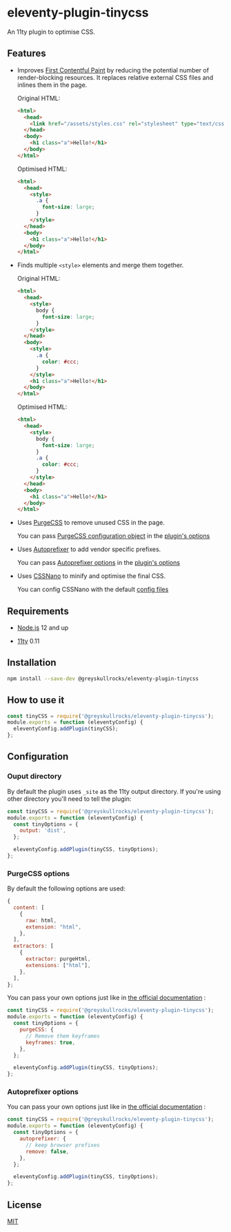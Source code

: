 # eleventy-plugin-tinycss

An 11ty plugin to optimise CSS.

## Features

- Improves [First Contentful Paint](https://web.dev/first-contentful-paint/) by reducing the potential number of render-blocking resources. It replaces relative external CSS files and inlines them in the page.

  Original HTML:

  ```html
  <html>
    <head>
      <link href="/assets/styles.css" rel="stylesheet" type="text/css" />
    </head>
    <body>
      <h1 class="a">Hello!</h1>
    </body>
  </html>
  ```

  Optimised HTML:

  ```html
  <html>
    <head>
      <style>
        .a {
          font-size: large;
        }
      </style>
    </head>
    <body>
      <h1 class="a">Hello!</h1>
    </body>
  </html>
  ```

- Finds multiple `<style>` elements and merge them together.

  Original HTML:

  ```html
  <html>
    <head>
      <style>
        body {
          font-size: large;
        }
      </style>
    </head>
    <body>
      <style>
        .a {
          color: #ccc;
        }
      </style>
      <h1 class="a">Hello!</h1>
    </body>
  </html>
  ```

  Optimised HTML:

  ```html
  <html>
    <head>
      <style>
        body {
          font-size: large;
        }
        .a {
          color: #ccc;
        }
      </style>
    </head>
    <body>
      <h1 class="a">Hello!</h1>
    </body>
  </html>
  ```

- Uses [PurgeCSS](https://purgecss.com/) to remove unused CSS in the page.

  You can pass [PurgeCSS configuration object](https://purgecss.com/plugins/postcss.html#options) in the [plugin's options](./Configuration)

- Uses [Autoprefixer](https://autoprefixer.github.io/) to add vendor specific prefixes.

  You can pass [Autoprefixer options](https://github.com/postcss/autoprefixer#options) in the [plugin's options](./Configuration)

- Uses [CSSNano](https://cssnano.co/) to minify and optimise the final CSS.

  You can config CSSNano with the default [config files](https://cssnano.co/docs/config-file/#cssnano-config-files)

## Requirements

- [Node.js](https://nodejs.org/en/download/) 12 and up

- [11ty](https://www.11ty.dev/) 0.11

## Installation

```bash
npm install --save-dev @greyskullrocks/eleventy-plugin-tinycss
```

## How to use it

```javascript
const tinyCSS = require('@greyskullrocks/eleventy-plugin-tinycss');
module.exports = function (eleventyConfig) {
  eleventyConfig.addPlugin(tinyCSS);
};
```

## Configuration

### Ouput directory

By default the plugin uses `_site` as the 11ty output directory. If you're using other directory you'll need to tell the plugin:

```javascript
const tinyCSS = require('@greyskullrocks/eleventy-plugin-tinycss');
module.exports = function (eleventyConfig) {
  const tinyOptions = {
    output: 'dist',
  };

  eleventyConfig.addPlugin(tinyCSS, tinyOptions);
};
```

### PurgeCSS options

By default the following options are used:

```javascript
{
  content: [
    {
      raw: html,
      extension: "html",
    },
  ],
  extractors: [
    {
      extractor: purgeHtml,
      extensions: ["html"],
    },
  ],
};
```

You can pass your own options just like in [the official documentation](https://purgecss.com/plugins/postcss.html#options) :

```javascript
const tinyCSS = require('@greyskullrocks/eleventy-plugin-tinycss');
module.exports = function (eleventyConfig) {
  const tinyOptions = {
    purgeCSS: {
      // Remove them keyframes
      keyframes: true,
    },
  };

  eleventyConfig.addPlugin(tinyCSS, tinyOptions);
};
```

### Autoprefixer options

You can pass your own options just like in [the official documentation](https://github.com/postcss/autoprefixer#options) :

```javascript
const tinyCSS = require('@greyskullrocks/eleventy-plugin-tinycss');
module.exports = function (eleventyConfig) {
  const tinyOptions = {
    autoprefixer: {
      // keep browser prefixes
      remove: false,
    },
  };

  eleventyConfig.addPlugin(tinyCSS, tinyOptions);
};
```

## License

[MIT](./LICENSE)
